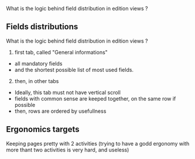 What is the logic behind field distribution in edition views ?

## Fields distributions

What is the logic behind field distribution in edition views ?

1. first tab, called "General informations"
  * all mandatory fields
  * and the shortest possible list of most used fields.
2. then, in other tabs
  * Ideally, this tab must not have vertical scroll  
  * fields with common sense are keeped together, on the same row if possible
  * then, rows are ordered by usefullness

## Ergonomics targets
Keeping pages pretty with 2 activities (trying to have a godd ergonomy with more thant two activities is very hard, and useless)
